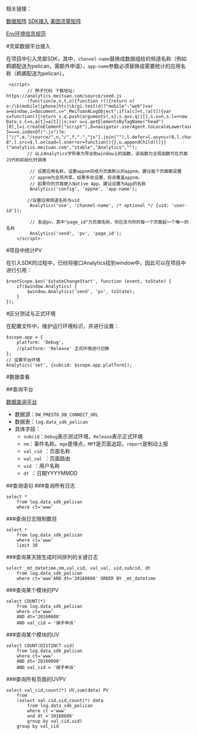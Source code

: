 相关链接：

[数据矩阵](http://dp.sankuai.com/pagemanage/settings/#/app) 
[SDK接入](http://docs.sankuai.com/doc/mx/analytics-docs/ios/)
[美团流量矩阵](http://dp.sankuai.com/webview?url=http://docs.sankuai.com/doc/mx/analytics-docs/web/)

[Env环境信息规范](http://wiki.sankuai.com/pages/viewpage.action?pageId=310765199)


#灵犀数据平台接入

在项目中引入灵犀SDK，其中，`channel-name`替换成数据组给的频道名称（例如鹈鹕配送为pelican，需额外申请），`app-name`参数必须替换成需要统计的应用名称（鹈鹕配送为pelican）。

```
 <script>
        // 种子代码 下载地址: https://analytics.meituan.com/source/seed.js
        !function(e,n,t,o){function r(){return o?o:/\b(mobile|iphone|htc)\b/gi.test(d)?"mobile":"web"}var a=window,i=document,c="_MeiTuanALogObject";if(a[c]=t,!a[t]){var s=function(){return s.q.push(arguments),s};s.q=s.q||[],s.v=n,s.l=+new Date,s.C=o,a[t]=a[t]||s;var u=i.getElementsByTagName("head")[0],l=i.createElement("script"),d=navigator.userAgent.toLocaleLowerCase(),f=r(),$="";$=e.length-3===e.indexOf(".js")?e:["//",e,"/source/",n,"/",f,".","js"].join(""),l.defer=l.async=!0,l.charset="utf-8",l.src=$,l.onload=l.onerror=function(){},u.appendChild(l)}}("analytics.meituan.com","stable","Analytics","");
        // 以上Analytics字符串为导出到window上的函数，该函数为全局函数可在页面JS代码初始化时调用

		 // 设置应用名称，设置appnm将成为页面默认的appnm，建议每个页面都设置
		 // appnm为全局共享，如果多处设置，将会覆盖appnm。
		 // 如果你的页面嵌入Native App，建议设置为App的名称
		 Analytics('config', 'appnm', 'app-name'); 
        
        //设置应用频道名称与uid
		 Analytics('use', 'channel-name', /* optional */ {uid: 'user-id'}); 
		
		 // 发送pv，其中"page_id"为页面名称，你应该为你的每一个页面起一个唯一的名称
		 Analytics('send', 'pv', 'page_id'); 
    </script>
```

#项目中统计PV

在引入SDK的过程中，已经将接口Analytics挂到window中，因此可以在项目中进行引用：

```
$rootScope.$on('$stateChangeStart', function (event, toState) {
    if($window.Analytics) {
        $window.Analytics('send', 'pv', toState);
    }
});
```
#区分测试与正式环境

在配置文件中，维护运行环境标识，并进行设置：

```
$scope.app = {
	platform: 'Debug',
	//platform: 'Release' 正式环境进行切换
};
// 设置平台环境
Analytics('set', {subcid: $scope.app.platform});
```

#数据查看

##查询平台

[数据查询平台](http://stat.sankuai.com/stat/view/xlsmaker?city=0&f=123)

- 数据源：`DW_PRESTO_DB_CONNECT_URL`
- 数据表：`log.data_sdk_pelican`
- 具体字段：
	- `subcid`：`Debug`表示测试环境，`Release`表示正式环境
	- `nm`：事件名称。`mge`是埋点，`MPT`是页面追踪，`report`是制动上报
	- `val_cid `：页面名称
	- `val_val `：页面路由
	- `uid `：用户名称
	- `dt `：日期YYYYMMDD
	
##查询语句
###查询所有日志

```
select *
	from log.data_sdk_pelican 
	where ct='www' 
```

###查询日志限制数目

```
select *
	from log.data_sdk_pelican 
	where ct='www' 
	limit 30
```

###查询某天按生成时间排列的关键日志

```
select _mt_datetime,nm,val_cid, val_val, uid,subcid, dt 
	from log.data_sdk_pelican 
	where ct='www'AND dt='20160608' ORDER BY _mt_datetime 
```

###查询某个模块的PV

```
select COUNT(*) 
	from log.data_sdk_pelican 
    where ct='www' 
    AND dt='20160608'
    AND val_cid = '骑手申诉'
```

###查询某个模块的UV

```
select COUNT(DISTINCT uid) 
	from log.data_sdk_pelican 
    where ct='www'
    AND dt='20160608'
    AND val_cid = '骑手申诉'
```

###查询所有页面的UVPV

```
select val_cid,count(*) UV,sum(data) PV
	from 
	(select val_cid,uid,count(*) data
		from log.data_sdk_pelican
		where ct ='www'
		and dt ='20160608'
		group by val_cid,uid)
	group by val_cid
```